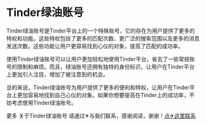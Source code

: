# Tinder绿油账号

Tinder绿油账号是Tinder平台上的一个特殊账号，它的存在为用户提供了更多的特权和功能。这些特权包括了更多的匹配次数、更广泛的搜索范围以及更多的消息发送次数。这些功能让用户更容易找到心仪的对象，提高了匹配的成功率。

使用Tinder绿油账号可以让用户更加轻松地使用Tinder平台，省去了一些常规账号的限制和麻烦。而且，绿油账号还拥有独特的身份标识，让用户在Tinder平台上更加引人注目，增加了被注意到的机会。

总的来说，Tinder绿油账号为用户提供了更多的便利和特权，让用户在Tinder平台上更加容易地找到自己心仪的对象。如果你想要提高在Tinder上的成功率，不妨考虑使用Tinder绿油账号。

更多 关于Tinder绿油账号 请通过✈与我们联系，感谢阅读，谢谢！[点✈这里联系](https://t.me/lm999bot)